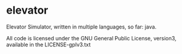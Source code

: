 # elevator
Elevator Simulator, written in multiple languages, so far: java.

All code is licensed under the GNU General Public License, version3, available in the LICENSE-gplv3.txt
